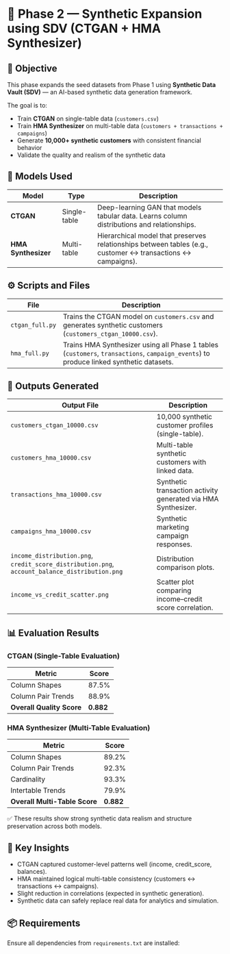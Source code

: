 # 🌆 Phase 2 — Synthetic Expansion using SDV (CTGAN + HMA Synthesizer)

## 🎯 Objective
This phase expands the seed datasets from Phase 1 using **Synthetic Data Vault (SDV)** — an AI-based synthetic data generation framework.

The goal is to:
- Train **CTGAN** on single-table data (`customers.csv`)  
- Train **HMA Synthesizer** on multi-table data (`customers + transactions + campaigns`)  
- Generate **10,000+ synthetic customers** with consistent financial behavior  
- Validate the quality and realism of the synthetic data  



## 🧠 Models Used

| Model | Type | Description |
|--------|------|-------------|
| **CTGAN** | Single-table | Deep-learning GAN that models tabular data. Learns column distributions and relationships. |
| **HMA Synthesizer** | Multi-table | Hierarchical model that preserves relationships between tables (e.g., customer ↔ transactions ↔ campaigns). |


## ⚙️ Scripts and Files

| File | Description |
|------|-------------|
| `ctgan_full.py` | Trains the CTGAN model on `customers.csv` and generates synthetic customers (`customers_ctgan_10000.csv`). |
| `hma_full.py` | Trains HMA Synthesizer using all Phase 1 tables (`customers`, `transactions`, `campaign_events`) to produce linked synthetic datasets. |


## 🧮 Outputs Generated

| Output File | Description |
|--------------|-------------|
| `customers_ctgan_10000.csv` | 10,000 synthetic customer profiles (single-table). |
| `customers_hma_10000.csv` | Multi-table synthetic customers with linked data. |
| `transactions_hma_10000.csv` | Synthetic transaction activity generated via HMA Synthesizer. |
| `campaigns_hma_10000.csv` | Synthetic marketing campaign responses. |
| `income_distribution.png`, `credit_score_distribution.png`, `account_balance_distribution.png` | Distribution comparison plots. |
| `income_vs_credit_scatter.png` | Scatter plot comparing income–credit score correlation. |



## 📊 Evaluation Results

### **CTGAN (Single-Table Evaluation)**
| Metric | Score |
|--------|--------|
| Column Shapes | 87.5% |
| Column Pair Trends | 88.9% |
| **Overall Quality Score** | **0.882** |

### **HMA Synthesizer (Multi-Table Evaluation)**
| Metric | Score |
|--------|--------|
| Column Shapes | 89.2% |
| Column Pair Trends | 92.3% |
| Cardinality | 93.3% |
| Intertable Trends | 79.9% |
| **Overall Multi-Table Score** | **0.882** |

✅ These results show strong synthetic data realism and structure preservation across both models.


## 🧩 Key Insights
- CTGAN captured customer-level patterns well (income, credit_score, balances).  
- HMA maintained logical multi-table consistency (customers ↔ transactions ↔ campaigns).  
- Slight reduction in correlations (expected in synthetic generation).  
- Synthetic data can safely replace real data for analytics and simulation.  


## 📦 Requirements
Ensure all dependencies from `requirements.txt` are installed:
